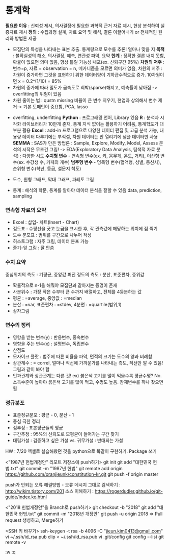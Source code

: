 # 통계학
**필요한 이유** : 신뢰성 제시, 의사결정에 필요한 과학적 근거 자료 제시, 현상 분석하여 실증자료 제시
**정의** : 수집과정 설계, 자료 요약 및 해석, 결론 이끌어내기 or 전체적인 원리와 방법론 제공
- 모집단의 특성을 나타내는 표본 추출. 통계량으로 모수를 추론! 얼마나 맞을 지
**목적** : 불확실성의 해소, 의사결정, 예측, 연관성 파악, 요약
**한계** : 정확한 결론 내지 못함, 확률이 없으면 의미 없음, 항상 틀릴 가능성 내포(ex. 신뢰구간 95%)
**차원의 저주** : 변수=p, 자료 = observation = n, 메카니즘을 모르면 의미가 없음, 차원의 저주 : 차원이 증가하면 그것을 표현하기 위한 데이터양이 기하급수적으로 증가. 10차원이면 x = 0.2^(1/10) = 85%
- 차원의 증가에 따라 밀도가 급속도로 희박(sparse)해지고, 예측률이 낮아짐 -> overfitting의 위험이 있음
- 차원 줄이는 법 : qustn missing 비율이 큰 변수 지우기, 현업과 상의해서 변수 제거-> 기본 도메인이 중요함, PCA, lasso
* overfitting, underfitting
**Python** : 프로그래밍 언어, Library 있음
**R** : 분석과 시각화 라이브러리가 10만개 존재, 통계 지식 없이는 활용하기 어려움, 통계학도가 대부분 활용
**Excel** : add-in 프로그램으로 다양한 데이터 편집 및 고급 분석 가능, 대용량 데이터 다루기에는 부적절, 차원 데이터는 안 열리기에 샘플 데이터만 사용
**SEMMA** : SAS가 만든 방법론 : Sample, Explore, Modify, Model, Assess
분석의 시작은 무조건 그림! -> EDA(Exploratory Data Analysis, 탐색적 자료 분석) : 다양한 시도
**수치형 변수** - 연속형 변수(ex. 키, 몸무게, 온도, 거리), 이산형 변수(ex. 수강생 수, 카페의 개수)
**범주형 변수** - 명목형 변수(혈액형, 성별, 통신사), 순위형 변수(학년, 등급, 설문지 척도)
- 도수, 원형 그래프, 막대 그래프, 파레토 그림
* 통계 : 해석의 학문, 통계를 알아야 데이터 분석을 잘할 수 있음
data, prediction, sampling

### 연속형 자료의 요약
- Excel : 삽입- 차트(Insert - Chart)
- 점도표 : 수평선을 긋고 눈금을 표시한 후, 각 관측값에 해당하는 위치에 점 찍기
- 도수 분포표 : 범위를 구간으로 나누어 작성
- 히스토그램 : 자주 그림, 데이터 분포 가능
- 줄기-잎 그림 : 잘 안씀

### 수치 요약
중심위치의 측도 : 기평균, 중앙값
퍼진 정도의 측도 : 분산, 표준편차, 중위값
- 확률적으로 n-1을 해줘야 모집단과 같아지는 증명이 존재
- 사분위수 : 가장 작은 수부터 큰 수까지 배열하고, 전체를 4등분하는 값
- 평균 : =average, 중앙값 : =median
- 분산 : =var, 표준편차 : =stdev, 4분면 : =quartile(범위,1)
- 상자그림

### 변수의 정리
- 영향을 받는 변수(y) : 반응변수, 종속변수
- 영향을 주는 변수(x) : 설명변수, 독립변수
- 산점도
- 모자이크 플랏 : 범주에 따른 비율을 파악, 면적의 크기는 도수의 양과 비례함
- 상관계수 : = correl, 얼마나 직선에 가까운가를 나타내는 측도, 직선만 알 수 있음! 그림과 같이 봐야 함
- 인과관계와 상관관계는 다른 것! ex) 붉은색 고기를 많이 먹을수록 평균수명? No. 소득수준이 높아야 붉은색 고기를 많이 먹고, 수명도 높음. 잠재변수를 하나 찾으면 됨

### 정규분포
- 표준정규분포 : 평균 - 0, 분산 - 1
- 중심 극한 정리
- 점추정 : 표본평균들의 평균
- 구간추정 : 95%의 신뢰도로 모평균이 들어가는 구간 찾기
- 대립가설 : 검증하고 싶은 가설 vs. 귀무가설 : 반대되는 가설

HW : 7/20 엑셀로 실습해봤던 것을 python으로 똑같이 구현하기. Package 쓰기

<"1987년 헌법개정안" 리모트 저장소에 push하기>
git init
git add "대한민국 헌법.txt"
git commit -m "1987년 헌법"
git remote add origin https://github.com/oranjieunk/constitution-kr.git
git push -f origin master

push가 안되는 오류 해결방법 - 오류 메시지 그대로 검색하기 : http://wikim.tistory.com/201
소스 이해하기 : https://rogerdudler.github.io/git-guide/index.ko.html


<"2018 헌법개정안"을 Branch로 push하기>
git checkout -b "2018"
git add "대한민국 헌법.txt"
git commit -m "2018년 개정안"
git push -u origin 2018
=> Pull request 생성하고, Merge하기

<SSH 키 바꾸기>
ssh-keygen -t rsa -b 4096 -C "jieun.kim0413@gmail.com"
vi ~/.ssh/id_rsa.pub
clip < ~/.ssh/id_rsa.pub
vi .git/config
git config --list
git remote -v

:w
:q
